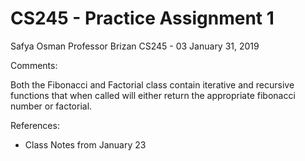 # CS245 - Practice Assignment 1

Safya Osman
Professor Brizan
CS245 - 03
January 31, 2019

Comments:

Both the Fibonacci and Factorial class contain iterative and recursive functions that when called will either return the appropriate fibonacci number or factorial.

References:

- Class Notes from January 23